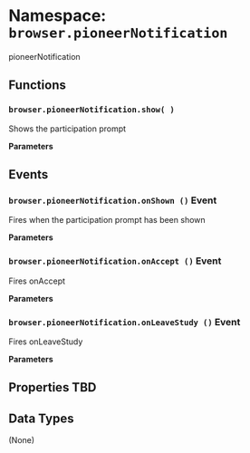# Namespace: `browser.pioneerNotification`

pioneerNotification

## Functions

### `browser.pioneerNotification.show( )`

Shows the participation prompt

**Parameters**

## Events

### `browser.pioneerNotification.onShown ()` Event

Fires when the participation prompt has been shown

**Parameters**

### `browser.pioneerNotification.onAccept ()` Event

Fires onAccept

**Parameters**

### `browser.pioneerNotification.onLeaveStudy ()` Event

Fires onLeaveStudy

**Parameters**

## Properties TBD

## Data Types

(None)
